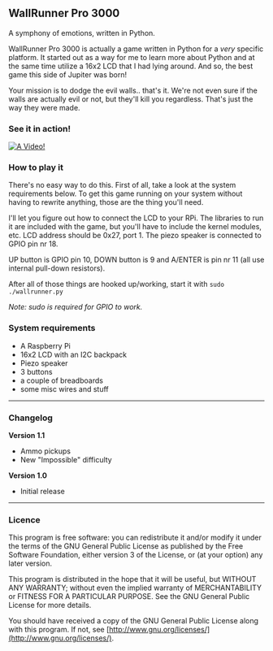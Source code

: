 ## WallRunner Pro 3000

A symphony of emotions, written in Python.

WallRunner Pro 3000 is actually a game written in Python for a *very* specific platform.
It started out as a way for me to learn more about Python and at the same time utilize a
16x2 LCD that I had lying around. And so, the best game this side of Jupiter was born!

Your mission is to dodge the evil walls.. that's it. We're not even sure if the walls are
actually evil or not, but they'll kill you regardless. That's just the way they were made.

### See it in action!

[![A Video!](http://img.youtube.com/vi/BxakTJtw0Tw/0.jpg)](http://www.youtube.com/watch?v=BxakTJtw0Tw)

### How to play it

There's no easy way to do this. First of all, take a look at the system requirements below.
To get this game running on your system without having to rewrite anything, those are the
thing you'll need.

I'll let you figure out how to connect the LCD to your RPi. The libraries to run it are
included with the game, but you'll have to include the kernel modules, etc. LCD address
should be 0x27, port 1. The piezo speaker is connected to GPIO pin nr 18.

UP button is GPIO pin 10, DOWN button is 9 and A/ENTER is pin nr 11 (all use internal pull-down resistors).

After all of those things are hooked up/working, start it with `sudo ./wallrunner.py`

*Note: sudo is required for GPIO to work.*

### System requirements

* A Raspberry Pi
* 16x2 LCD with an I2C backpack
* Piezo speaker
* 3 buttons
* a couple of breadboards
* some misc wires and stuff

---

### Changelog

**Version 1.1**

* Ammo pickups
* New "Impossible" difficulty

**Version 1.0**

* Initial release

---

### Licence

This program is free software: you can redistribute it and/or modify it under the terms of the GNU General Public License as published by the Free Software Foundation, either version 3 of the License, or (at your option) any later version.

This program is distributed in the hope that it will be useful, but WITHOUT ANY WARRANTY; without even the implied warranty of MERCHANTABILITY or FITNESS FOR A PARTICULAR PURPOSE.  See the GNU General Public License for more details.

You should have received a copy of the GNU General Public License along with this program.  If not, see [http://www.gnu.org/licenses/](http://www.gnu.org/licenses/).
